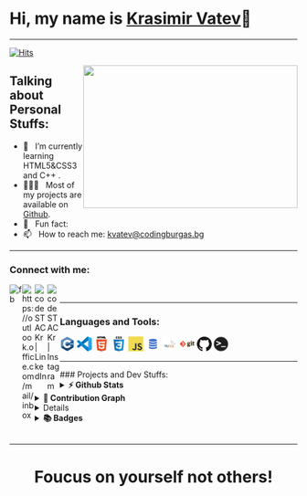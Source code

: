 # Hi, my name is [Krasimir Vatev](https://github.com/kvatev98/)👋
<hr>

[![Hits](https://hits.seeyoufarm.com/api/count/incr/badge.svg?url=https%3A%2F%2Fgithub.com%2Fkvatev98&count_bg=%2379C83D&title_bg=%23555555&icon=nucleo.svg&icon_color=%23F7F7F7&title=Visitors&edge_flat=false)](https://hits.seeyoufarm.com)

<img align="right" height="250" width="375" alt="" src="https://challengepost-s3-challengepost.netdna-ssl.com/photos/production/software_photos/000/456/275/datas/original.gif" />

## Talking about Personal Stuffs:

- 🚀 &nbsp; I’m currently learning HTML5&CSS3 and C++ .
- 👨🏻‍💻 &nbsp; Most of my projects are available on [Github](https://github.com/kvatev98?tab=repositories).
- 👾 &nbsp; Fun fact: 
- 📫 &nbsp; How to reach me: kvatev@codingburgas.bg

<hr>

### Connect with me:

<a href ="http://www.google.com" ><img align="left" alt="fb" width="22px" src="https://cdn.jsdelivr.net/npm/simple-icons@v3/icons/youtube.svg" /><a/>
<img align="left" alt="https://outlook.office.com/mail/inbox" width="22px" src="https://cdn.jsdelivr.net/npm/simple-icons@v3/icons/twitter.svg" />
<img align="left" alt="codeSTACKr | LinkedIn" width="22px" src="https://cdn.jsdelivr.net/npm/simple-icons@v3/icons/linkedin.svg" />
<img align="left" alt="codeSTACKr | Instagram" width="22px" src="https://cdn.jsdelivr.net/npm/simple-icons@v3/icons/instagram.svg" />
<br>
<hr>

### Languages and Tools:

<code><img alt="CPP" width="26px" src="https://raw.githubusercontent.com/github/explore/80688e429a7d4ef2fca1e82350fe8e3517d3494d/topics/cpp/cpp.png" ></code>
<code><img alt="Visual Studio Code" width="26px" src="https://raw.githubusercontent.com/github/explore/80688e429a7d4ef2fca1e82350fe8e3517d3494d/topics/visual-studio-code/visual-studio-code.png"></code>
<code><img alt="HTML5" width="26px" src="https://raw.githubusercontent.com/github/explore/80688e429a7d4ef2fca1e82350fe8e3517d3494d/topics/html/html.png" ></code>
<code><img alt="CSS3" width="26px" src="https://raw.githubusercontent.com/github/explore/80688e429a7d4ef2fca1e82350fe8e3517d3494d/topics/css/css.png" ></code>
<code><img alt="JavaScript" width="26px"  src="https://raw.githubusercontent.com/github/explore/80688e429a7d4ef2fca1e82350fe8e3517d3494d/topics/javascript/javascript.png" ></code>
<code><img alt="SQL" width="26px" src="https://raw.githubusercontent.com/github/explore/80688e429a7d4ef2fca1e82350fe8e3517d3494d/topics/sql/sql.png" ></code>
<code><img alt="MySQL" width="26px" src="https://raw.githubusercontent.com/github/explore/80688e429a7d4ef2fca1e82350fe8e3517d3494d/topics/mysql/mysql.png" ></code>
<code><img  alt="Git" width="26px" src="https://raw.githubusercontent.com/github/explore/80688e429a7d4ef2fca1e82350fe8e3517d3494d/topics/git/git.png" ></code>
<code><img  alt="GitHub" width="26px" src="https://raw.githubusercontent.com/github/explore/78df643247d429f6cc873026c0622819ad797942/topics/github/github.png" ></code>
<code><img  alt="Terminal" width="26px" src="https://raw.githubusercontent.com/github/explore/80688e429a7d4ef2fca1e82350fe8e3517d3494d/topics/terminal/terminal.png" ></code>

<hr>
### Projects and Dev Stuffs:

<details>	
  <summary><b>⚡ Github Stats</b></summary>

![Grade](https://github-readme-stats.vercel.app/api?username=kvatev98&show_icons=true&theme=radical&count_private=true)
![Languages](https://github-readme-stats.vercel.app/api/top-langs/?username=kvatev98&show_icons=true&hide_border=true&layout=compact&count_private=true&count_fork=true)
</details>

<details>
  <summary><b>🐍 Contribution Graph</b></summary>
  <img src="https://res.cloudinary.com/practicaldev/image/fetch/s--D-e-SdGc--/c_imagga_scale,f_auto,fl_progressive,h_420,q_66,w_1000/https://dev-to-uploads.s3.amazonaws.com/uploads/articles/legnuefb30fdf1owkh98.gif" alt="snake gif">
</details>

<details>
  <summary><b>🧑‍🚀 Repositories</b></summary>

[![Math Games 2020](https://github-readme-stats.vercel.app/api/pin/?username=ssivanov19&repo=math-games-2020)](https://github.com)
[![Fire department 2021](https://github-readme-stats.vercel.app/api/pin/?username=ssivanov19&repo=fire-department-2021)](https://github.com)
</details>

<details>
  <summary><b>📚 Badges</b></summary>

<code><a href ="http://www.credly.com/badges/41931c0f-5be8-4e13-b3fa-82f0defd1957"><img align="left" alt="Excel" width="200px" src="https://images.credly.com/size/110x110/images/d0790dc7-5127-4262-a492-1b60030b0114/MOS_Excel.png" ></a></code>
  
  <code><a href ="https://www.credly.com/earner/earned/badge/b25fd806-cdc5-4296-a6ff-3e651e00ec07"><img align="left" alt="Word Office 2016" width="200px" src="https://images.credly.com/size/680x680/images/fd092703-61db-4e9f-9c7c-2211d44ca87d/MOS_Word.png" ></a></code>
</details>  

<br>
  <hr>
<div align="center">

# Foucus on yourself not others!

</div>
